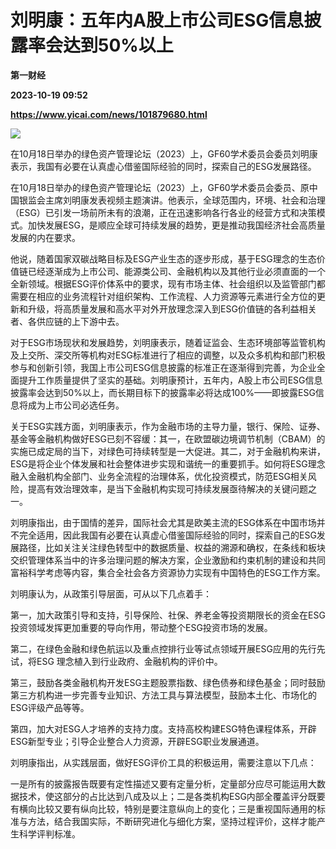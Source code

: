 # 刘明康：五年内A股上市公司ESG信息披露率会达到50%以上
**第一财经**

**2023-10-19 09:52**

**https://www.yicai.com/news/101879680.html**

![](https://imgcdn.yicai.com/uppics/slides/2023/10/8b92ae46a1f8f2a368e10d59c7d54d44.jpg)

在10月18日举办的绿色资产管理论坛（2023）上，GF60学术委员会委员刘明康表示，我国有必要在认真虚心借鉴国际经验的同时，探索自己的ESG发展路径。

在10月18日举办的绿色资产管理论坛（2023）上，GF60学术委员会委员、原中国银监会主席刘明康发表视频主题演讲。他表示，全球范围内，环境、社会和治理（ESG）已引发一场前所未有的浪潮，正在迅速影响各行各业的经营方式和决策模式。加快发展ESG，是顺应全球可持续发展的趋势，更是推动我国经济社会高质量发展的内在要求。

他说，随着国家双碳战略目标及ESG产业生态的逐步形成，基于ESG理念的生态价值链已经逐渐成为上市公司、能源类公司、金融机构以及其他行业必须直面的一个全新领域。根据ESG评价体系中的要求，现有市场主体、社会组织以及监管部门都需要在相应的业务流程针对组织架构、工作流程、人力资源等元素进行全方位的更新和升级，将高质量发展和高水平对外开放理念深入到ESG价值链的各利益相关者、各供应链的上下游中去。

对于ESG市场现状和发展趋势，刘明康表示，随着证监会、生态环境部等监管机构及上交所、深交所等机构对ESG标准进行了相应的调整，以及众多机构和部门积极参与和创新引领，我国上市公司ESG信息披露的标准正在逐渐得到完善，为企业全面提升工作质量提供了坚实的基础。刘明康预计，五年内，A股上市公司ESG信息披露率会达到50%以上，而长期目标下的披露率必将达成100%——即披露ESG信息将成为上市公司必选任务。

关于ESG实践方面，刘明康表示，作为金融市场的主导力量，银行、保险、证券、基金等金融机构做好ESG已刻不容缓：其一，在欧盟碳边境调节机制（CBAM）的实施已成定局的当下，对绿色可持续转型是一大促进。其二，对于金融机构来讲，ESG是将企业个体发展和社会整体进步实现和谐统一的重要抓手。如何将ESG理念融入金融机构全部门、业务全流程的治理体系，优化投资模式，防范ESG相关风险，提高有效治理效率，是当下金融机构实现可持续发展亟待解决的关键问题之一。

刘明康指出，由于国情的差异，国际社会尤其是欧美主流的ESG体系在中国市场并不完全适用，因此我国有必要在认真虚心借鉴国际经验的同时，探索自己的ESG发展路径，比如关注关注绿色转型中的数据质量、权益的溯源和确权，在条线和板块交织管理体系当中的许多治理问题的解决方案，企业激励和约束机制的建设和共同富裕科学考虑等内容，集合全社会各方资源协力实现有中国特色的ESG工作方案。

刘明康认为，从政策引导层面，可从以下几点着手：

第一，加大政策引导和支持，引导保险、社保、养老金等投资期限长的资金在ESG投资领域发挥更加重要的导向作用，带动整个ESG投资市场的发展。

第二，在绿色金融和绿色航运以及重点控排行业等试点领域开展ESG应用的先行先试，将ESG 理念植入到行业政府、金融机构的评价中。

第三，鼓励各类金融机构开发ESG主题股票指数、绿色债券和绿色基金；同时鼓励第三方机构进一步完善专业知识、方法工具与算法模型，鼓励本土化、市场化的ESG评级产品等等。

第四，加大对ESG人才培养的支持力度。支持高校构建ESG特色课程体系，开辟ESG新型专业；引导企业整合人力资源，开辟ESG职业发展通道。

刘明康指出，从实践层面，做好ESG评价工具的积极运用，需要注意以下几点：

一是所有的披露报告既要有定性描述又要有定量分析，定量部分应尽可能运用大数据技术，使这部分的占比达到八成及以上；二是各类机构ESG内部全覆盖评分既要有横向比较又要有纵向比较，特别是要注意纵向上的变化；三是重视国际通用的标准与方法，结合我国实际，不断研究进化与细化方案，坚持过程评价，这样才能产生科学评判标准。